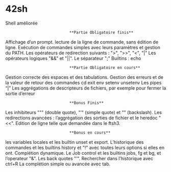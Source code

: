 # 42sh
Shell améliorée

								**Partie Obligatoire finis**
Affichage d’un prompt.
lecture de la ligne de commande, sans édition de ligne.
Exécution de commandes simples avec leurs paramètres et gestion du PATH.
Les opérateurs de redirection suivants : ">", ">>", "<", "|"
Les opérateurs logiques "&&" et "||".
Le séparateur ";"
Builtins : echo

								**Partie Obligatoire en cours**
Gestion correcte des espaces et des tabulations.
Gestion des erreurs et de la valeur de retour des commandes
cd
exit
env
setenv
unsetenv
Les pipes “|”
Les aggrégations de descripteurs de fichiers, par exemple pour fermer la sortie
d’erreur

								**Bonus Finis**
Les inhibiteurs """ (double quote), "’" (simple quote) et "\" (backslash).
Les redirections avancées : l’aggrégation des sorties de fichier et le heredoc "<<".
Edition de ligne telle que demandée dans le ftsh3.

								**Bonus en cours**
les variables locales et les builtin unset et export.
L’historique des commandes et les builtins history et "!" avec toutes leurs options
si elles en ont.
Complétion dynamique.
Le Job control et les builtins jobs, fg et bg, et l’operateur "&".
Les back quotes "‘".
Rechercher dans l’historique avec ctrl+R
La complétion simple ou avancée avec tab.
